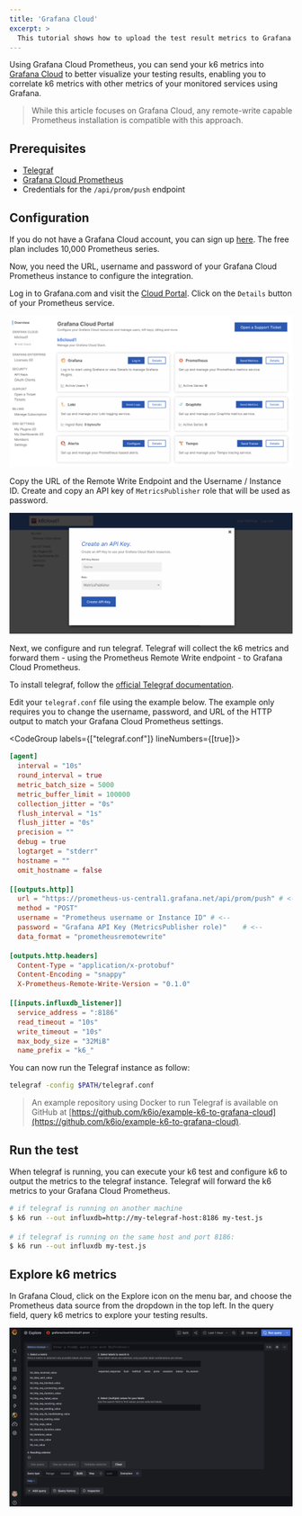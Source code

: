 ```yaml
---
title: 'Grafana Cloud'
excerpt: >
  This tutorial shows how to upload the test result metrics to Grafana Cloud using Grafana Cloud Prometheus and Telegraf'
---
```


Using Grafana Cloud Prometheus, you can send your k6 metrics into [Grafana Cloud](https://grafana.com/products/cloud/) to better visualize your testing results, enabling you to correlate k6 metrics with other metrics of your monitored services using Grafana.

> While this article focuses on Grafana Cloud, any remote-write capable Prometheus installation is compatible with this approach.

## Prerequisites

- [Telegraf](https://www.influxdata.com/time-series-platform/telegraf/)
- [Grafana Cloud Prometheus](https://grafana.com/products/cloud/features/#cloud-metrics)
- Credentials for the `/api/prom/push` endpoint

## Configuration

If you do not have a Grafana Cloud account, you can sign up [here](https://grafana.com/products/cloud/). The free plan includes 10,000 Prometheus series.

Now, you need the URL, username and password of your Grafana Cloud Prometheus instance to configure the integration. 

Log in to Grafana.com and visit the [Cloud Portal](https://grafana.com/docs/grafana-cloud/what-are/cloud-portal/). Click on the `Details` button of your Prometheus service.

![Grafana Cloud Portal](./images/GrafanaCloud/grafana_cloud_portal.png)

Copy the URL of the Remote Write Endpoint and the Username / Instance ID. Create and copy an API key of `MetricsPublisher` role that will be used as password.

![Create API Key](./images/GrafanaCloud/grafana_cloud_create_api_key_metrics_publisher.png)

Next, we configure and run telegraf. Telegraf will collect the k6 metrics and forward them - using the Prometheus Remote Write endpoint - to Grafana Cloud Prometheus.

To install telegraf, follow the [official Telegraf documentation](https://docs.influxdata.com/telegraf).

Edit your `telegraf.conf` file using the example below. The example only requires you to change the username, password, and URL of the HTTP output to match your Grafana Cloud Prometheus settings.

<CodeGroup labels={["telegraf.conf"]} lineNumbers={[true]}>

```toml
[agent]
  interval = "10s"
  round_interval = true
  metric_batch_size = 5000
  metric_buffer_limit = 100000
  collection_jitter = "0s"
  flush_interval = "1s"
  flush_jitter = "0s"
  precision = ""
  debug = true
  logtarget = "stderr"
  hostname = ""
  omit_hostname = false

[[outputs.http]]
  url = "https://prometheus-us-central1.grafana.net/api/prom/push" # <--
  method = "POST"
  username = "Prometheus username or Instance ID" # <--
  password = "Grafana API Key (MetricsPublisher role)"    # <--
  data_format = "prometheusremotewrite"

[outputs.http.headers]
  Content-Type = "application/x-protobuf"
  Content-Encoding = "snappy"
  X-Prometheus-Remote-Write-Version = "0.1.0"

[[inputs.influxdb_listener]]
  service_address = ":8186"
  read_timeout = "10s"
  write_timeout = "10s"
  max_body_size = "32MiB"
  name_prefix = "k6_"
```

</CodeGroup>

You can now run the Telegraf instance as follow:

```bash
telegraf -config $PATH/telegraf.conf
```

> An example repository using Docker to run Telegraf is available on GitHub at [https://github.com/k6io/example-k6-to-grafana-cloud](https://github.com/k6io/example-k6-to-grafana-cloud). 

## Run the test

When telegraf is running, you can execute your k6 test and configure k6 to output the metrics to the telegraf instance. Telegraf will forward the k6 metrics to your Grafana Cloud Prometheus.

```bash
# if telegraf is running on another machine
$ k6 run --out influxdb=http://my-telegraf-host:8186 my-test.js

# if telegraf is running on the same host and port 8186:
$ k6 run --out influxdb my-test.js
```

## Explore k6 metrics

In Grafana Cloud, click on the Explore icon on the menu bar, and choose the Prometheus data source from the dropdown in the top left. In the query field, query k6 metrics to explore your testing results.

![Explore k6 metrics in Grafana Cloud](./images/GrafanaCloud/grafana_cloud_explore_k6_metrics.png)
